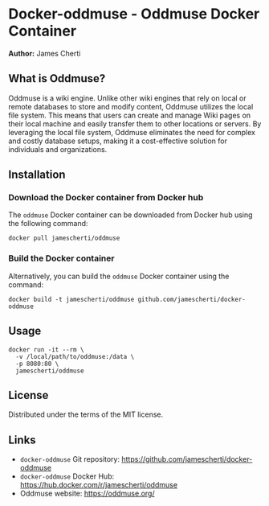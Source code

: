 # Docker-oddmuse - Oddmuse Docker Container

**Author:** James Cherti

## What is Oddmuse?

Oddmuse is a wiki engine. Unlike other wiki engines that rely on local or remote databases to store and modify content, Oddmuse utilizes the local file system. This means that users can create and manage Wiki pages on their local machine and easily transfer them to other locations or servers. By leveraging the local file system, Oddmuse eliminates the need for complex and costly database setups, making it a cost-effective solution for individuals and organizations.

## Installation

### Download the Docker container from Docker hub

The `oddmuse` Docker container can be downloaded from Docker hub using the following command:
``` shell
docker pull jamescherti/oddmuse
```

### Build the Docker container

Alternatively, you can build the `oddmuse` Docker container using the command:

``` shell
docker build -t jamescherti/oddmuse github.com/jamescherti/docker-oddmuse
```

## Usage

``` shell
docker run -it --rm \
  -v /local/path/to/oddmuse:/data \
  -p 8080:80 \
  jamescherti/oddmuse
```

## License

Distributed under the terms of the MIT license.

## Links
- `docker-oddmuse` Git repository: https://github.com/jamescherti/docker-oddmuse
- `docker-oddmuse` Docker Hub: https://hub.docker.com/r/jamescherti/oddmuse
- Oddmuse website: https://oddmuse.org/
